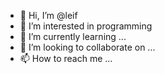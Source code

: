 - 👋 Hi, I’m @leif
- 👀 I’m interested in programming
- 🌱 I’m currently learning ...
- 💞️ I’m looking to collaborate on ...
- 📫 How to reach me ...

<!---
leifnagtegaal/leifnagtegaal is a ✨ special ✨ repository because its `README.md` (this file) appears on your GitHub profile.
You can click the Preview link to take a look at your changes.
--->
